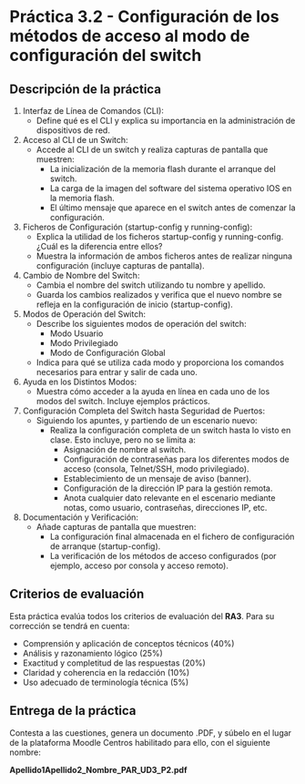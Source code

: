 # Práctica 3.2 - Configuración de los métodos de acceso al modo de configuración del switch

## Descripción de la práctica

1. Interfaz de Línea de Comandos (CLI):
    - Define qué es el CLI y explica su importancia en la administración de dispositivos de red.
2. Acceso al CLI de un Switch:
    - Accede al CLI de un switch y realiza capturas de pantalla que muestren:
        - La inicialización de la memoria flash durante el arranque del switch.
        - La carga de la imagen del software del sistema operativo IOS en la memoria flash.
        - El último mensaje que aparece en el switch antes de comenzar la configuración.
3. Ficheros de Configuración (startup-config y running-config):
    - Explica la utilidad de los ficheros startup-config y running-config. ¿Cuál es la diferencia entre ellos?
    - Muestra la información de ambos ficheros antes de realizar ninguna configuración (incluye capturas de pantalla).
4. Cambio de Nombre del Switch:
    - Cambia el nombre del switch utilizando tu nombre y apellido.
    - Guarda los cambios realizados y verifica que el nuevo nombre se refleja en la configuración de inicio (startup-config).
5. Modos de Operación del Switch:
    - Describe los siguientes modos de operación del switch:
        - Modo Usuario
        - Modo Privilegiado
        - Modo de Configuración Global
    - Indica para qué se utiliza cada modo y proporciona los comandos necesarios para entrar y salir de cada uno.
6. Ayuda en los Distintos Modos:
    - Muestra cómo acceder a la ayuda en línea en cada uno de los modos del switch. Incluye ejemplos prácticos.
7. Configuración Completa del Switch hasta Seguridad de Puertos:
    - Siguiendo los apuntes, y partiendo de un escenario nuevo:
        - Realiza la configuración completa de un switch hasta lo visto en clase. Esto incluye, pero no se limita a:
            - Asignación de nombre al switch.
            - Configuración de contraseñas para los diferentes modos de acceso (consola, Telnet/SSH, modo privilegiado).
            - Establecimiento de un mensaje de aviso (banner).
            - Configuración de la dirección IP para la gestión remota.
            - Anota cualquier dato relevante en el escenario mediante notas, como usuario, contraseñas, direcciones IP, etc.
8. Documentación y Verificación:
	- Añade capturas de pantalla que muestren:
	    - La configuración final almacenada en el fichero de configuración de arranque (startup-config).
	    - La verificación de los métodos de acceso configurados (por ejemplo, acceso por consola y acceso remoto).

## Criterios de evaluación

Esta práctica evalúa todos los criterios de evaluación del **RA3**. Para su corrección se tendrá en cuenta:

- Comprensión y aplicación de conceptos técnicos (40%)
- Análisis y razonamiento lógico (25%)
- Exactitud y completitud de las respuestas (20%)
- Claridad y coherencia en la redacción (10%)
- Uso adecuado de terminología técnica (5%)

## Entrega de la práctica

Contesta a las cuestiones, genera un documento .PDF, y súbelo en el lugar de la plataforma Moodle Centros habilitado para ello, con el siguiente nombre:

**Apellido1Apellido2_Nombre_PAR_UD3_P2.pdf**